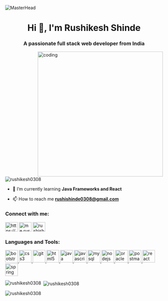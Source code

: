 ![MasterHead](https://img.freepik.com/premium-vector/full-stack-developer-flat-illustration-suitable-web-banners-infographics-book-social-media-other-graphic-assets_210682-78.jpg?w=2000)
<h1 align="center">Hi 👋, I'm Rushikesh Shinde</h1>
<h3 align="center">A passionate full stack web developer from India</h3>
<img align="right" width="400px" src="https://cdn.dribbble.com/users/1162077/screenshots/3848914/programmer.gif" alt="coding" >

<p align="left"> <img src="https://komarev.com/ghpvc/?username=rushikesh0308&label=Profile%20views&color=0e75b6&style=flat" alt="rushikesh0308" /> </p>

- 🌱 I’m currently learning **Java Frameworks and React**

- 📫 How to reach me **rushishinde0308@gmail.com**

<h3 align="left">Connect with me:</h3>
<p align="left">
<a href="https://www.linkedin.com/in/developer-rushi" target="blank"><img align="center" src="https://upload.wikimedia.org/wikipedia/commons/thumb/8/81/LinkedIn_icon.svg/2048px-LinkedIn_icon.svg.png" alt="https://www.linkedin.com/in/developer-rushi" height="30" width="40" /></a>
<a href="https://instagram.com/me.rushikesh" target="blank"><img align="center" src="https://upload.wikimedia.org/wikipedia/commons/thumb/e/e7/Instagram_logo_2016.svg/768px-Instagram_logo_2016.svg.png" alt="me.rushikesh" height="30" width="40" /></a>
<a href="https://www.hackerrank.com/rushishinde0308" target="blank"><img align="center" src="https://upload.wikimedia.org/wikipedia/commons/thumb/4/40/HackerRank_Icon-1000px.png/240px-HackerRank_Icon-1000px.png" alt="rushishinde0308" height="30" width="40" /></a>
</p>

<h3 align="left">Languages and Tools:</h3>
<p align="left"> <a href="https://getbootstrap.com" target="_blank" rel="noreferrer"> <img src="https://www.svgrepo.com/show/330083/bootstrap.svg" alt="bootstrap" width="40" height="40"/> </a> <a href="https://www.w3schools.com/css/" target="_blank" rel="noreferrer"> <img src="https://upload.wikimedia.org/wikipedia/commons/thumb/d/d5/CSS3_logo_and_wordmark.svg/1452px-CSS3_logo_and_wordmark.svg.png" alt="css3" width="40" height="40"/> </a> <a href="https://git-scm.com/" target="_blank" rel="noreferrer"> <img src="https://git-scm.com/images/logos/downloads/Git-Icon-Black.png" alt="git" width="40" height="40"/> </a> <a href="https://www.w3.org/html/" target="_blank" rel="noreferrer"> <img src="https://upload.wikimedia.org/wikipedia/commons/thumb/6/61/HTML5_logo_and_wordmark.svg/2048px-HTML5_logo_and_wordmark.svg.png" alt="html5" width="40" height="40"/> </a> <a href="https://www.java.com" target="_blank" rel="noreferrer"> <img src="https://cdn.worldvectorlogo.com/logos/java.svg" alt="java" width="40" height="40"/> </a> <a href="https://developer.mozilla.org/en-US/docs/Web/JavaScript" target="_blank" rel="noreferrer"> <img src="https://upload.wikimedia.org/wikipedia/commons/thumb/d/d4/Javascript-shield.svg/1200px-Javascript-shield.svg.png" alt="javascript" width="40" height="40"/> </a> <a href="https://www.mysql.com/" target="_blank" rel="noreferrer"> <img src="https://www.svgrepo.com/show/303251/mysql-logo.svg" alt="mysql" width="40" height="40"/> </a> <a href="https://nodejs.org" target="_blank" rel="noreferrer"> <img src="https://p7.hiclipart.com/preview/306/37/167/node-js-javascript-web-application-express-js-computer-software-others.jpg" alt="nodejs" width="40" height="40"/> </a> <a href="https://www.oracle.com/" target="_blank" rel="noreferrer"> <img src="https://logos-world.net/wp-content/uploads/2020/09/Oracle-Symbol.png" alt="oracle" width="40" height="40"/> </a> <a href="https://postman.com" target="_blank" rel="noreferrer"> <img src="https://www.svgrepo.com/download/354202/postman-icon.svg" alt="postman" width="40" height="40"/> </a> <a href="https://reactjs.org/" target="_blank" rel="noreferrer"> <img src="https://cdn.cdnlogo.com/logos/r/85/react.svg" alt="react" width="40" height="40"/> </a> <a href="https://spring.io/" target="_blank" rel="noreferrer"> <img src="https://cdn.worldvectorlogo.com/logos/spring-3.svg" alt="spring" width="40" height="40"/> </a> </p>

<p><img align="left" src="https://github-readme-stats.vercel.app/api/top-langs?username=rushikesh0308&show_icons=true&locale=en&layout=compact" alt="rushikesh0308" /></p>

<p>&nbsp;<img align="center" src="https://github-readme-stats.vercel.app/api?username=rushikesh0308&show_icons=true&locale=en" alt="rushikesh0308" /></p>

<p><img align="center" src="https://github-readme-streak-stats.herokuapp.com/?user=rushikesh0308&" alt="rushikesh0308" /></p>
